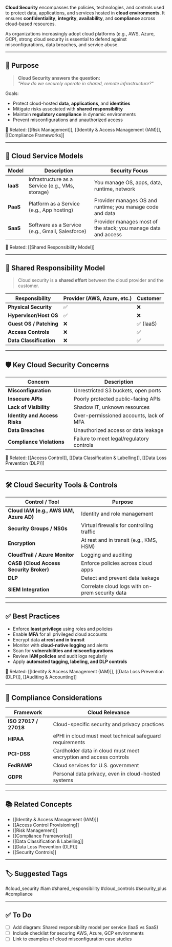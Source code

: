 **Cloud Security** encompasses the policies, technologies, and controls used to protect data, applications, and services hosted in **cloud environments**. It ensures **confidentiality**, **integrity**, **availability**, and **compliance** across cloud-based resources.

As organizations increasingly adopt cloud platforms (e.g., AWS, Azure, GCP), strong cloud security is essential to defend against misconfigurations, data breaches, and service abuse.

---

## 🎯 Purpose

> **Cloud Security answers the question:**  
> _"How do we securely operate in shared, remote infrastructure?"_

Goals:
- Protect cloud-hosted **data**, **applications**, and **identities**
- Mitigate risks associated with **shared responsibility**
- Maintain **regulatory compliance** in dynamic environments
- Prevent misconfigurations and unauthorized access

📎 Related: [[Risk Management]], [[Identity & Access Management (IAM)]], [[Compliance Frameworks]]

---

## 🧱 Cloud Service Models

| Model      | Description                                      | Security Focus                                      |
|------------|--------------------------------------------------|-----------------------------------------------------|
| **IaaS**    | Infrastructure as a Service (e.g., VMs, storage) | You manage OS, apps, data, runtime, network         |
| **PaaS**    | Platform as a Service (e.g., App hosting)        | Provider manages OS and runtime; you manage code and data |
| **SaaS**    | Software as a Service (e.g., Gmail, Salesforce)  | Provider manages most of the stack; you manage data and access |

📎 Related: [[Shared Responsibility Model]]

---

## 🧩 Shared Responsibility Model

> Cloud security is a **shared effort** between the cloud provider and the customer.

| Responsibility         | Provider (AWS, Azure, etc.) | Customer                         |
|------------------------|-----------------------------|----------------------------------|
| **Physical Security**   | ✅                          | ❌                               |
| **Hypervisor/Host OS**  | ✅                          | ❌                               |
| **Guest OS / Patching** | ❌                          | ✅ (IaaS)                        |
| **Access Controls**     | ❌                          | ✅                               |
| **Data Classification** | ❌                          | ✅                               |

---

## 🛡 Key Cloud Security Concerns

| Concern                    | Description                                           |
|----------------------------|-------------------------------------------------------|
| **Misconfiguration**        | Unrestricted S3 buckets, open ports                  |
| **Insecure APIs**           | Poorly protected public-facing APIs                 |
| **Lack of Visibility**      | Shadow IT, unknown resources                        |
| **Identity and Access Risks**| Over-permissioned accounts, lack of MFA           |
| **Data Breaches**           | Unauthorized access or data leakage                 |
| **Compliance Violations**   | Failure to meet legal/regulatory controls           |

📎 Related: [[Access Control]], [[Data Classification & Labelling]], [[Data Loss Prevention (DLP)]]

---

## 🛠 Cloud Security Tools & Controls

| Control / Tool             | Purpose                                                |
|----------------------------|--------------------------------------------------------|
| **Cloud IAM (e.g., AWS IAM, Azure AD)** | Identity and role management                |
| **Security Groups / NSGs** | Virtual firewalls for controlling traffic             |
| **Encryption**             | At rest and in transit (e.g., KMS, HSM)                |
| **CloudTrail / Azure Monitor** | Logging and auditing                            |
| **CASB (Cloud Access Security Broker)** | Enforce policies across cloud apps         |
| **DLP**                    | Detect and prevent data leakage                       |
| **SIEM Integration**       | Correlate cloud logs with on-prem security data       |

---

## ✅ Best Practices

- Enforce **least privilege** using roles and policies
- Enable **MFA** for all privileged cloud accounts
- Encrypt data **at rest and in transit**
- Monitor with **cloud-native logging** and alerts
- Scan for **vulnerabilities and misconfigurations**
- Review **IAM policies** and audit logs regularly
- Apply **automated tagging, labeling, and DLP controls**

📎 Related: [[Identity & Access Management (IAM)]], [[Data Loss Prevention (DLP)]], [[Auditing & Accounting]]

---

## 🧮 Compliance Considerations

| Framework         | Cloud Relevance                                              |
|-------------------|--------------------------------------------------------------|
| **ISO 27017 / 27018** | Cloud-specific security and privacy practices            |
| **HIPAA**         | ePHI in cloud must meet technical safeguard requirements     |
| **PCI-DSS**       | Cardholder data in cloud must meet encryption and access controls |
| **FedRAMP**       | Cloud services for U.S. government                          |
| **GDPR**          | Personal data privacy, even in cloud-hosted systems         |

---

## 📚 Related Concepts

- [[Identity & Access Management (IAM)]]
- [[Access Control Provisioning]]
- [[Risk Management]]
- [[Compliance Frameworks]]
- [[Data Classification & Labelling]]
- [[Data Loss Prevention (DLP)]]
- [[Security Controls]]

---

## 🏷 Suggested Tags

#cloud_security #iam #shared_responsibility #cloud_controls #security_plus #compliance

---

## ✅ To Do

- [ ] Add diagram: Shared responsibility model per service (IaaS vs SaaS)
- [ ] Include checklist for securing AWS, Azure, GCP environments
- [ ] Link to examples of cloud misconfiguration case studies

